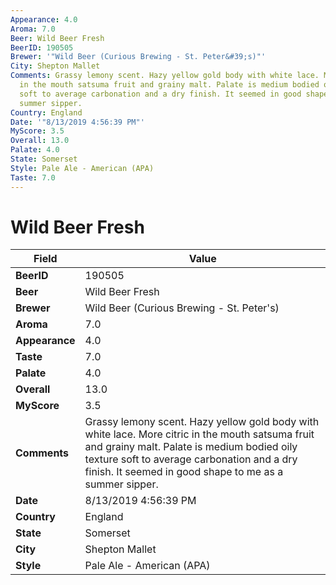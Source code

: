 ```yaml
---
Appearance: 4.0
Aroma: 7.0
Beer: Wild Beer Fresh
BeerID: 190505
Brewer: '"Wild Beer (Curious Brewing - St. Peter&#39;s)"'
City: Shepton Mallet
Comments: Grassy lemony scent. Hazy yellow gold body with white lace. More citric
  in the mouth satsuma fruit and grainy malt. Palate is medium bodied oily texture
  soft to average carbonation and a dry finish. It seemed in good shape to me as a
  summer sipper.
Country: England
Date: '"8/13/2019 4:56:39 PM"'
MyScore: 3.5
Overall: 13.0
Palate: 4.0
State: Somerset
Style: Pale Ale - American (APA)
Taste: 7.0
---
```


# Wild Beer Fresh

| Field         | Value |
|---------------|-------|
| **BeerID** | 190505 |
| **Beer** | Wild Beer Fresh |
| **Brewer** | Wild Beer (Curious Brewing - St. Peter&#39;s) |
| **Aroma** | 7.0 |
| **Appearance** | 4.0 |
| **Taste** | 7.0 |
| **Palate** | 4.0 |
| **Overall** | 13.0 |
| **MyScore** | 3.5 |
| **Comments** | Grassy lemony scent. Hazy yellow gold body with white lace. More citric in the mouth satsuma fruit and grainy malt. Palate is medium bodied oily texture soft to average carbonation and a dry finish. It seemed in good shape to me as a summer sipper. |
| **Date** | 8/13/2019 4:56:39 PM |
| **Country** | England |
| **State** | Somerset |
| **City** | Shepton Mallet |
| **Style** | Pale Ale - American (APA) |
